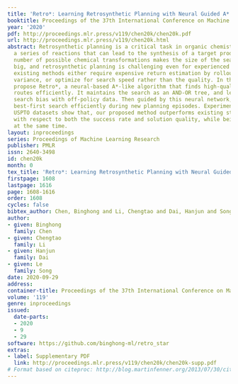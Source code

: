 ```yaml
---
title: 'Retro*: Learning Retrosynthetic Planning with Neural Guided A* Search'
booktitle: Proceedings of the 37th International Conference on Machine Learning
year: '2020'
pdf: http://proceedings.mlr.press/v119/chen20k/chen20k.pdf
url: http://proceedings.mlr.press/v119/chen20k.html
abstract: Retrosynthetic planning is a critical task in organic chemistry which identifies
  a series of reactions that can lead to the synthesis of a target product. The vast
  number of possible chemical transformations makes the size of the search space very
  big, and retrosynthetic planning is challenging even for experienced chemists. However,
  existing methods either require expensive return estimation by rollout with high
  variance, or optimize for search speed rather than the quality. In this paper, we
  propose Retro*, a neural-based A*-like algorithm that finds high-quality synthetic
  routes efficiently. It maintains the search as an AND-OR tree, and learns a neural
  search bias with off-policy data. Then guided by this neural network, it performs
  best-first search efficiently during new planning episodes. Experiments on benchmark
  USPTO datasets show that, our proposed method outperforms existing state-of-the-art
  with respect to both the success rate and solution quality, while being more efficient
  at the same time.
layout: inproceedings
series: Proceedings of Machine Learning Research
publisher: PMLR
issn: 2640-3498
id: chen20k
month: 0
tex_title: 'Retro*: Learning Retrosynthetic Planning with Neural Guided A* Search'
firstpage: 1608
lastpage: 1616
page: 1608-1616
order: 1608
cycles: false
bibtex_author: Chen, Binghong and Li, Chengtao and Dai, Hanjun and Song, Le
author:
- given: Binghong
  family: Chen
- given: Chengtao
  family: Li
- given: Hanjun
  family: Dai
- given: Le
  family: Song
date: 2020-09-29
address: 
container-title: Proceedings of the 37th International Conference on Machine Learning
volume: '119'
genre: inproceedings
issued:
  date-parts:
  - 2020
  - 9
  - 29
software: https://github.com/binghong-ml/retro_star
extras:
- label: Supplementary PDF
  link: http://proceedings.mlr.press/v119/chen20k/chen20k-supp.pdf
# Format based on citeproc: http://blog.martinfenner.org/2013/07/30/citeproc-yaml-for-bibliographies/
---
```

